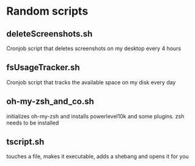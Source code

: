 # Random scripts

## deleteScreenshots.sh
Cronjob script that deletes screenshots on my desktop every 4 hours

## fsUsageTracker.sh
Cronjob script that tracks the available space on my disk every day

## oh-my-zsh_and_co.sh
initializes oh-my-zsh and installs powerlevel10k and some plugins. zsh needs to be installed

## tscript.sh
touches a file, makes it executable, adds a shebang and opens it for you
